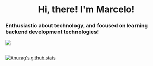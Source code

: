<h1 align="center"> Hi, there! I'm Marcelo! </h1>
<h3>Enthusiastic about technology, and focused on learning backend development technologies!</h3>
<a href="https://www.linkedin.com/in/mhrocha/">
  <img src="https://img.shields.io/badge/LinkedIn-0077B5?style=for-the-badge&logo=linkedin&logoColor=white"/>
</a></br></br>

[![Anurag's github stats](https://github-readme-stats.vercel.app/api?username=mhrocha1997&count_private=true&show_icons=true&theme=tokyonight)](https://github.com/anuraghazra/github-readme-stats)

